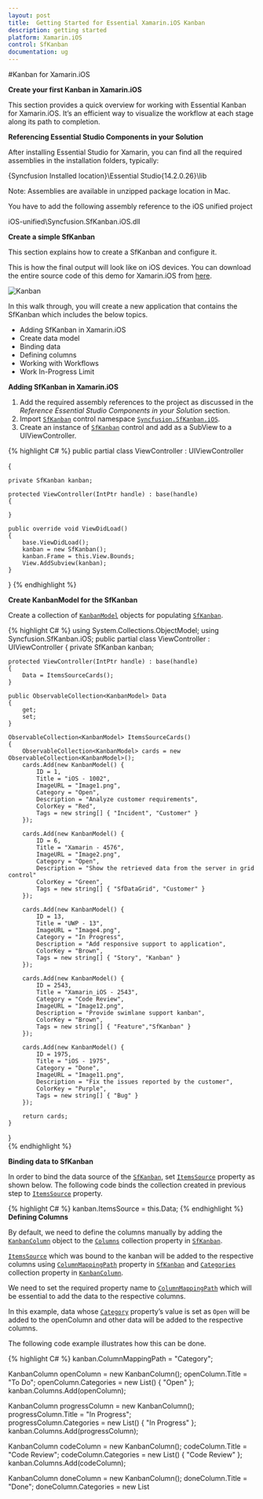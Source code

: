 ```yaml
---
layout: post
title:  Getting Started for Essential Xamarin.iOS Kanban
description: getting started
platform: Xamarin.iOS
control: SfKanban
documentation: ug
---
```


#<a id="KanbaniOS"></a>Kanban for Xamarin.iOS

**Create your first Kanban in Xamarin.iOS**

This section provides a quick overview for working with Essential Kanban for Xamarin.iOS. It’s an efficient way to visualize the workflow at each stage along its path to completion.

**Referencing Essential Studio Components in your Solution**

After installing Essential Studio for Xamarin, you can find all the required assemblies in the installation folders, typically:

{Syncfusion Installed location}\Essential Studio{14.2.0.26}\lib

Note: Assemblies are available in unzipped package location in Mac.

You have to add the following assembly reference to the iOS unified project

iOS-unified\Syncfusion.SfKanban.iOS.dll

**Create a simple SfKanban**

This section explains how to create a SfKanban and configure it. 

This is how the final output will look like on iOS devices. You can download the entire source code of this demo for Xamarin.iOS from [here](http://files2.syncfusion.com/Xamarin.iOS/Samples/Kanban_GettingStarted.zip).

![Kanban](kanban_images/kanban.png)

In this walk through, you will create a new application that contains the SfKanban which includes the below topics.

* Adding SfKanban in Xamarin.iOS
* Create data model
* Binding data
* Defining columns
* Working with Workflows
* Work In-Progress Limit

**Adding SfKanban in Xamarin.iOS**

1. Add the required assembly references to the project as discussed in the _Reference Essential Studio Components in your Solution_ section.
2. Import [`SfKanban`](https://help.syncfusion.com/cr/cref_files/xamarin-ios/Syncfusion.SfKanban.iOS~Syncfusion.SfKanban.iOS.SfKanban.html) control namespace [`Syncfusion.SfKanban.iOS`](https://help.syncfusion.com/cr/xamarin-ios/sfkanban).
3. Create an instance of [`SfKanban`](https://help.syncfusion.com/cr/cref_files/xamarin-ios/Syncfusion.SfKanban.iOS~Syncfusion.SfKanban.iOS.SfKanban.html) control and add as a SubView to a UIViewController.


{% highlight C# %}
public partial class ViewController : UIViewController

{

	private SfKanban kanban;

	protected ViewController(IntPtr handle) : base(handle)
	{
		
	}

	public override void ViewDidLoad()
	{		
		base.ViewDidLoad();	
		kanban = new SfKanban();	
		kanban.Frame = this.View.Bounds;	
		View.AddSubview(kanban); 	
	}

}
{% endhighlight %}

**Create KanbanModel for the SfKanban**

Create a collection of [`KanbanModel`](https://help.syncfusion.com/cr/cref_files/xamarin-ios/Syncfusion.SfKanban.iOS~Syncfusion.SfKanban.iOS.KanbanModel.html) objects for populating [`SfKanban`](https://help.syncfusion.com/cr/cref_files/xamarin-ios/Syncfusion.SfKanban.iOS~Syncfusion.SfKanban.iOS.SfKanban.html).

{% highlight C# %}
using System.Collections.ObjectModel;
using Syncfusion.SfKanban.iOS; 
public partial class ViewController : UIViewController
{
    private SfKanban kanban;
		
	protected ViewController(IntPtr handle) : base(handle)
	{
		Data = ItemsSourceCards();
	}

	public ObservableCollection<KanbanModel> Data
	{
		get;
		set;
	}
	
	ObservableCollection<KanbanModel> ItemsSourceCards()
	{
		ObservableCollection<KanbanModel> cards = new ObservableCollection<KanbanModel>();
		cards.Add(new KanbanModel() { 
			ID = 1, 
			Title = "iOS - 1002", 
			ImageURL = "Image1.png", 
			Category = "Open", 
			Description = "Analyze customer requirements", 
			ColorKey = "Red",
			Tags = new string[] { "Incident", "Customer" }
		});
		
		cards.Add(new KanbanModel() { 
			ID = 6, 
			Title = "Xamarin - 4576", 
			ImageURL = "Image2.png", 
			Category = "Open",
			Description = "Show the retrieved data from the server in grid control" 
			ColorKey = "Green", 
			Tags = new string[] { "SfDataGrid", "Customer" }
		});
		
		cards.Add(new KanbanModel() { 
			ID = 13, 
			Title = "UWP - 13", 
			ImageURL = "Image4.png", 
			Category = "In Progress", 
			Description = "Add responsive support to application", 
			ColorKey = "Brown", 
			Tags = new string[] { "Story", "Kanban" } 
		});  
		
		cards.Add(new KanbanModel() { 
			ID = 2543, 
			Title = "Xamarin_iOS - 2543", 
			Category = "Code Review", 
			ImageURL = "Image12.png", 
			Description = "Provide swimlane support kanban", 
			ColorKey = "Brown", 
			Tags = new string[] { "Feature","SfKanban" } 
		});
		  
		cards.Add(new KanbanModel() { 
			ID = 1975, 
			Title = "iOS - 1975", 
			Category = "Done", 
			ImageURL = "Image11.png", 
			Description = "Fix the issues reported by the customer", 
			ColorKey = "Purple", 
			Tags = new string[] { "Bug" } 
		});   
		
		return cards; 
	} 
}     
{% endhighlight %}

**Binding data to SfKanban**

In order to bind the data source of the [`SfKanban`](https://help.syncfusion.com/cr/cref_files/xamarin-ios/Syncfusion.SfKanban.iOS~Syncfusion.SfKanban.iOS.SfKanban.html), set [`ItemsSource`](https://help.syncfusion.com/cr/cref_files/xamarin-ios/Syncfusion.SfKanban.iOS~Syncfusion.SfKanban.iOS.SfKanban~ItemsSource.html) property as shown below. The following code binds the collection created in previous step to [`ItemsSource`](https://help.syncfusion.com/cr/cref_files/xamarin-ios/Syncfusion.SfKanban.iOS~Syncfusion.SfKanban.iOS.SfKanban~ItemsSource.html) property.

{% highlight C# %}
kanban.ItemsSource = this.Data;
{% endhighlight %}
**Defining Columns**

By default, we need to define the columns manually by adding the [`KanbanColumn`](https://help.syncfusion.com/cr/cref_files/xamarin-ios/Syncfusion.SfKanban.iOS~Syncfusion.SfKanban.iOS.KanbanColumn.html) object to the [`Columns`](https://help.syncfusion.com/cr/cref_files/xamarin-ios/Syncfusion.SfKanban.iOS~Syncfusion.SfKanban.iOS.SfKanban~Columns.html) collection property in [`SfKanban`](https://help.syncfusion.com/cr/cref_files/xamarin-ios/Syncfusion.SfKanban.iOS~Syncfusion.SfKanban.iOS.SfKanban.html). 

[`ItemsSource`](https://help.syncfusion.com/cr/cref_files/xamarin-ios/Syncfusion.SfKanban.iOS~Syncfusion.SfKanban.iOS.SfKanban~ItemsSource.html) which was bound to the kanban will be added to the respective columns using [`ColumnMappingPath`](https://help.syncfusion.com/cr/cref_files/xamarin-ios/Syncfusion.SfKanban.iOS~Syncfusion.SfKanban.iOS.SfKanban~ColumnMappingPath.html) property in [`SfKanban`](https://help.syncfusion.com/cr/cref_files/xamarin-ios/Syncfusion.SfKanban.iOS~Syncfusion.SfKanban.iOS.SfKanban.html) and [`Categories`](https://help.syncfusion.com/cr/cref_files/xamarin-ios/Syncfusion.SfKanban.iOS~Syncfusion.SfKanban.iOS.KanbanColumn~Categories.html) collection property in [`KanbanColumn`](https://help.syncfusion.com/cr/cref_files/xamarin-ios/Syncfusion.SfKanban.iOS~Syncfusion.SfKanban.iOS.KanbanColumn.html).

We need to set the required property name to [`ColumnMappingPath`](https://help.syncfusion.com/cr/cref_files/xamarin-ios/Syncfusion.SfKanban.iOS~Syncfusion.SfKanban.iOS.SfKanban~ColumnMappingPath.html) which will be essential to add the data to the respective columns.

In this example, data whose [`Category`](https://help.syncfusion.com/cr/cref_files/xamarin-ios/Syncfusion.SfKanban.iOS~Syncfusion.SfKanban.iOS.KanbanModel~Category.html) property’s value is set as `Open` will be added to the openColumn and other data will be added to the respective columns.

The following code example illustrates how this can be done.

{% highlight C# %}
kanban.ColumnMappingPath = "Category"; 
 
KanbanColumn openColumn = new KanbanColumn();
openColumn.Title = "To Do"; 
openColumn.Categories = new List<object>() { "Open" };
kanban.Columns.Add(openColumn);  

KanbanColumn progressColumn = new KanbanColumn();
progressColumn.Title = "In Progress";  
progressColumn.Categories = new List<object>() { "In Progress" }; 
kanban.Columns.Add(progressColumn);  
 
KanbanColumn codeColumn = new KanbanColumn(); 
codeColumn.Title = "Code Review"; 
codeColumn.Categories = new List<object>() { "Code Review" };  
kanban.Columns.Add(codeColumn);  

KanbanColumn doneColumn = new KanbanColumn(); 
doneColumn.Title = "Done"; 
doneColumn.Categories = new List<object>() { "Done" };  
kanban.Columns.Add(doneColumn); 
{% endhighlight %}

You can also set [`AutoGenerateColumns`](https://help.syncfusion.com/cr/cref_files/xamarin-ios/Syncfusion.SfKanban.iOS~Syncfusion.SfKanban.iOS.SfKanban~AutoGenerateColumns.html) property to true in which you don't need to define the columns as mentioned in the above example.  This will create columns depending on the [`ColumnMappingPath`](https://help.syncfusion.com/cr/cref_files/xamarin-ios/Syncfusion.SfKanban.iOS~Syncfusion.SfKanban.iOS.SfKanban~ColumnMappingPath.html) property for all the distinct values in [`ItemsSource`](https://help.syncfusion.com/cr/cref_files/xamarin-ios/Syncfusion.SfKanban.iOS~Syncfusion.SfKanban.iOS.SfKanban~ItemsSource.html).

When the columns are auto-generated, you can handle the [`ColumnsGenerated`](https://help.syncfusion.com/cr/cref_files/xamarin-ios/Syncfusion.SfKanban.iOS~Syncfusion.SfKanban.iOS.SfKanban~ColumnsGenerated_EV.html) event to customize the columns after they are added to the [`ActualColumns`](https://help.syncfusion.com/cr/cref_files/xamarin-ios/Syncfusion.SfKanban.iOS~Syncfusion.SfKanban.iOS.SfKanban~ActualColumns.html) collection in [`SfKanban`](https://help.syncfusion.com/cr/cref_files/xamarin-ios/Syncfusion.SfKanban.iOS~Syncfusion.SfKanban.iOS.SfKanban.html).

**Working with workflows**

A Kanban workflow is a set of [`Category`](https://help.syncfusion.com/cr/cref_files/xamarin-ios/Syncfusion.SfKanban.iOS~Syncfusion.SfKanban.iOS.KanbanWorkflow~Category.html) and  [`AllowedTransitions`](https://help.syncfusion.com/cr/cref_files/xamarin-ios/Syncfusion.SfKanban.iOS~Syncfusion.SfKanban.iOS.KanbanWorkflow~AllowedTransitions.html), that an item moves through during its life cycle and typically represents processes within your organization.

[`Category`](https://help.syncfusion.com/cr/cref_files/xamarin-ios/Syncfusion.SfKanban.iOS~Syncfusion.SfKanban.iOS.KanbanWorkflow~Category.html) represents a state of an item at a particular point in a specific workflow. An item can be in only one category at a specific point of time.

[`AllowedTransitions`](https://help.syncfusion.com/cr/cref_files/xamarin-ios/Syncfusion.SfKanban.iOS~Syncfusion.SfKanban.iOS.KanbanWorkflow~AllowedTransitions.html) is a list of categories to where the card can be moved from the current category. 

**Creating the workflows**

Initialize [`Workflows`](https://help.syncfusion.com/cr/cref_files/xamarin-ios/Syncfusion.SfKanban.iOS~Syncfusion.SfKanban.iOS.SfKanban~Workflows.html) property with a list of [`KanbanWorkflow`](https://help.syncfusion.com/cr/cref_files/xamarin-ios/Syncfusion.SfKanban.iOS~Syncfusion.SfKanban.iOS.KanbanWorkflow.html) instances. Each instance represents a workflow in Kanban. The following code example illustrates how this can be done.

{% highlight C# %}
var workflows = new List<KanbanWorkflow>();

var openWorkflow = new KanbanWorkflow();
openWorkflow.Category = "Open"; 
openWorkflow.AllowedTransitions = new List<object> { "In Progress" };  

var progressWorkflow = new KanbanWorkflow(); 
progressWorkflow.Category = "In Progress"; 
progressWorkflow.AllowedTransitions = new List<object> { "Open", "Code Review", "Closed-No Code Changes" };  

workflows.Add(openWorkflow); 
workflows.Add(progressWorkflow);    

kanban.Workflows = workflows;  
{% endhighlight %}

**Work In-Progress Limit**

In column, you can set minimum and maximum items limit by using the [`MinimumLimit`](https://help.syncfusion.com/cr/cref_files/xamarin-ios/Syncfusion.SfKanban.iOS~Syncfusion.SfKanban.iOS.KanbanColumn~MinimumLimit.html) and [`MaximumLimit`](https://help.syncfusion.com/cr/cref_files/xamarin-ios/Syncfusion.SfKanban.iOS~Syncfusion.SfKanban.iOS.KanbanColumn~MaximumLimit.html) properties. However, this will not restrict moving the items from one column to another column. But the violation of the limit can be indicated by changing the color of the error bar. 

{% highlight C# %}
openColumn.MinimumLimit = 5; 
openColumn.MaximumLimit = 10;   
{% endhighlight %}

Following properties are used to customize its appearance.

* Color – used to change the default color of the error bar
* MaxValidationColor – used to change the maximum validation color of the error bar
* MinValidationColor – used to change the minimum validation color of the error bar
* Height – used to change the height of the error bar

{% highlight C# %}
openColumn.ErrorBarSettings.Color = UIColor.Green; 
openColumn.ErrorBarSettings.MinValidationColor = UIColor.Orange; 
openColumn.ErrorBarSettings.MaxValidationColor = UIColor.Red; 
openColumn.ErrorBarSettings.Height = 4;    
{% endhighlight %}